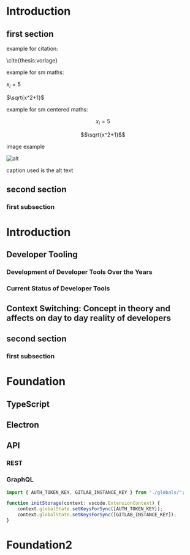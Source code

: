 # Introduction

## first section

example for citation:

\cite{thesis:vorlage}

example for sm maths:

$x_i = 5$

$\sqrt{x^2+1}$

example for sm centered maths:

$$x_i = 5$$

$$\sqrt{x^2+1}$$

image example

![alt](./Medien/suzanne-albedo.png)

caption used is the alt text


## second section

### first subsection

# Introduction

## Developer Tooling

### Development of Developer Tools Over the Years

### Current Status of Developer Tools

## Context Switching: Concept in theory and affects on day to day reality of developers

## second section

### first subsection

# Foundation

## TypeScript

## Electron

## API

### REST

### GraphQL





```typescript
import { AUTH_TOKEN_KEY, GITLAB_INSTANCE_KEY } from "./globals/";

function initStorage(context: vscode.ExtensionContext) {
	context.globalState.setKeysForSync([AUTH_TOKEN_KEY]);
	context.globalState.setKeysForSync([GITLAB_INSTANCE_KEY]);
}
```

# Foundation2
